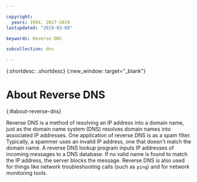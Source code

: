 ```yaml
---

copyright:
  years: 1994, 2017-2019
lastupdated: "2019-03-08"

keywords: Reverse DNS 

subcollection: dns

---
```



{:shortdesc: .shortdesc}
{:new_window: target="_blank"}

# About Reverse DNS
{:#about-reverse-dns}

Reverse DNS is a method of resolving an IP address into a domain name, just as the domain name system (DNS) resolves domain names into associated IP addresses. One application of reverse DNS is as a spam filter. Typically, a spammer uses an invalid IP address, one that doesn't match the domain name. A reverse DNS lookup program inputs IP addresses of incoming messages to a DNS database. If no valid name is found to match the IP address, the server blocks the message. Reverse DNS is also used for things like network troubleshooting calls (such as `ping`) and for network monitoring tools.
